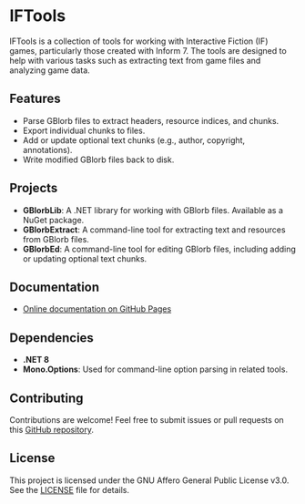 # IFTools

IFTools is a collection of tools for working with Interactive Fiction (IF) games, particularly those created with Inform 7. The tools are designed to help with various tasks such as extracting text from game files and analyzing game data.

## Features

- Parse GBlorb files to extract headers, resource indices, and chunks.
- Export individual chunks to files.
- Add or update optional text chunks (e.g., author, copyright, annotations).
- Write modified GBlorb files back to disk.

## Projects

- **GBlorbLib**: A .NET library for working with GBlorb files. Available as a NuGet package.
- **GBlorbExtract**: A command-line tool for extracting text and resources from GBlorb files.
- **GBlorbEd**: A command-line tool for editing GBlorb files, including adding or updating optional text chunks.

## Documentation

- [Online documentation on GitHub Pages](https://strawberryfield.github.io/IFTools/)
  
## Dependencies

- **.NET 8**
- **Mono.Options**: Used for command-line option parsing in related tools.

## Contributing

Contributions are welcome! Feel free to submit issues or pull requests on this [GitHub repository](https://github.com/strawberryfield/IFTools).

## License

This project is licensed under the GNU Affero General Public License v3.0. See the [LICENSE](https://www.gnu.org/licenses/agpl-3.0.html) file for details.
